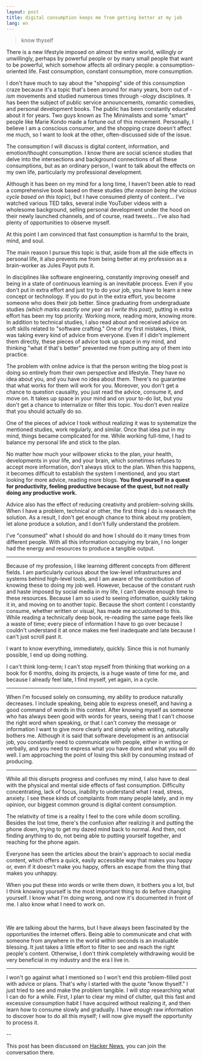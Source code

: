 ```yaml
---
layout: post
title: digital consumption keeps me from getting better at my job
lang: en
---
```


> know thyself

There is a new lifestyle imposed on almost the entire world, willingly or unwillingly, perhaps by powerful people or by many small people that want to be powerful, which somehow affects all ordinary people: a consumption-oriented life. Fast consumption, constant consumption, more consumption.

I don't have much to say about the "shopping" side of this consumption craze because it's a topic that's been around for many years, born out of  *-ism* movements and studied numerous times through  *-ology* disciplines. It has been the subject of public service announcements, romantic comedies, and personal development books. The public has been constantly educated about it for years. Two guys known as The Minimalists and some "smart" people like Marie Kondo made a fortune out of this movement. Personally, I believe I am a conscious consumer, and the shopping craze doesn't affect me much, so I want to look at the other, often-discussed side of the issue.

The consumption I will discuss is digital content, information, and emotion/thought consumption. I know there are social science studies that delve into the intersections and background connections of all these consumptions, but as an ordinary person, I want to talk about the effects on my own life, particularly my professional development.

Although it has been on my mind for a long time, I haven't been able to read a comprehensive book based on these studies (*the reason being the vicious cycle based on this topic*), but I have consumed plenty of content... I've watched various TED talks, several indie YouTuber videos with a wholesome background, selling personal development under the hood on their newly launched channels, and of course, read tweets... I've also had plenty of opportunities to observe myself.

At this point I am convinced that fast consumption is harmful to the brain, mind, and soul.

The main reason I pursue this topic is that, aside from all the side effects in personal life, it also prevents me from being better at my profession as a brain-worker as Jules Payot puts it.

In disciplines like software engineering, constantly improving oneself and being in a state of continuous learning is an inevitable process. Even if you don't put in extra effort and just try to do your job, you have to learn a new concept or technology. If you do put in the extra effort, you become someone who does their job better. Since graduating from undergraduate studies *(which marks exactly one year as I write this post)*, putting in extra effort has been my top priority. Working more, reading more, knowing more. In addition to technical studies, I also read about and received advice on soft skills related to "software crafting." One of my first mistakes, I think, was taking every kind of advice from everyone. Even if I didn't implement them directly, these pieces of advice took up space in my mind, and thinking "what if that's better" prevented me from putting any of them into practice.

The problem with online advice is that the person writing the blog post is doing so entirely from their own perspective and lifestyle. They have no idea about you, and you have no idea about them. There's no guarantee that what works for them will work for you. Moreover, you don't get a chance to question causality, you just read the advice, consume it, and move on. It takes up space in your mind and on your to-do list, but you don't get a chance to internalize or filter this topic. You don't even realize that you should actually do so.

One of the pieces of advice I took without realizing it was to systematize the mentioned studies, work regularly, and similar. Once that idea put in my mind, things became complicated for me. While working full-time, I had to balance my personal life and stick to the plan.

No matter how much your willpower sticks to the plan, your health, developments in your life, and your brain, which sometimes refuses to accept more information, don't always stick to the plan. When this happens, it becomes difficult to establish the system I mentioned, and you start looking for more advice, reading more blogs. **You find yourself in a quest for productivity, feeling productive because of the quest, but not really doing any productive work.**

Advice also has the effect of reducing creativity and problem-solving skills. When I have a problem, technical or other, the first thing I do is research the solution. As a result, I don't get enough chance to think about my problem, let alone produce a solution, and I don't fully understand the problem.

I've "consumed" what I should do and how I should do it many times from different people. With all this information occupying my brain, I no longer had the energy and resources to produce a tangible output.

---

Because of my profession, I like learning different concepts from different fields. I am particularly curious about the low-level infrastructures and systems behind high-level tools, and I am aware of the contribution of knowing these to doing my job well. However, because of the constant rush and haste imposed by social media in my life, I can't devote enough time to these resources. Because I am so used to seeing information, quickly taking it in, and moving on to another topic. Because the short content I constantly consume, whether written or visual, has made me accustomed to this. \
While reading a technically deep book, re-reading the same page feels like a waste of time; every piece of information I have to go over because I couldn't understand it at once makes me feel inadequate and late because I can't just scroll past it.

I want to know everything, immediately, quickly. Since this is not humanly possible, I end up doing nothing.

I can't think long-term; I can't stop myself from thinking that working on a book for 6 months, doing its projects, is a huge waste of time for me, and because I already feel late, I find myself, yet again, in a cycle.

---

When I'm focused solely on consuming, my ability to produce naturally decreases. I include speaking, being able to express oneself, and having a good command of words in this context. After knowing myself as someone who has always been good with words for years, seeing that I can't choose the right word when speaking, or that I can't convey the message or information I want to give more clearly and simply when writing, naturally bothers me. Although it is said that software development is an antisocial job, you constantly need to communicate with people, either in writing or verbally, and you need to express what you have done and what you will do well. I am approaching the point of losing this skill by consuming instead of producing.

---

While all this disrupts progress and confuses my mind, I also have to deal with the physical and mental side effects of fast consumption. Difficulty concentrating, lack of focus, inability to understand what I read, stress, anxiety. I see these kinds of complaints from many people lately, and in my opinion, our biggest common ground is digital content consumption.

The relativity of time is a reality I feel to the core while doom scrolling. Besides the lost time, there's the confusion after realizing it and putting the phone down, trying to get my dazed mind back to normal. And then, not finding anything to do, not being able to putting yourself together, and reaching for the phone again.

Everyone has seen the articles about the brain's approach to social media content, which offers a quick, easily accessible way that makes you happy or, even if it doesn't make you happy, offers an escape from the thing that makes you unhappy.

When you put these into words or write them down, it bothers you a lot, but I think knowing yourself is the most important thing to do before changing yourself. I know what I'm doing wrong, and now it's documented in front of me. I also know what I need to work on.

<br>

We are talking about the harms, but I have always been fascinated by the opportunities the internet offers. Being able to communicate and chat with someone from anywhere in the world within seconds is an invaluable blessing. It just takes a little effort to filter to see and reach the right people's content. Otherwise, I don't think completely withdrawing would be very beneficial in my industry and the era I live in.

---

I won't go against what I mentioned so I won't end this problem-filled post with advice or plans. That's why I started with the quote "know thyself." I just tried to see and make the problem tangible. I will stop researching what I can do for a while. First, I plan to clear my mind of clutter, quit this fast and excessive consumption habit I have acquired without realizing it, and then learn how to consume slowly and gradually. I have enough raw information to discover how to do all this myself; I will now give myself the opportunity to process it.

-- 

This post has been discussed on [Hacker News](https://news.ycombinator.com/item?id=42379970), you can join the conversation there.
